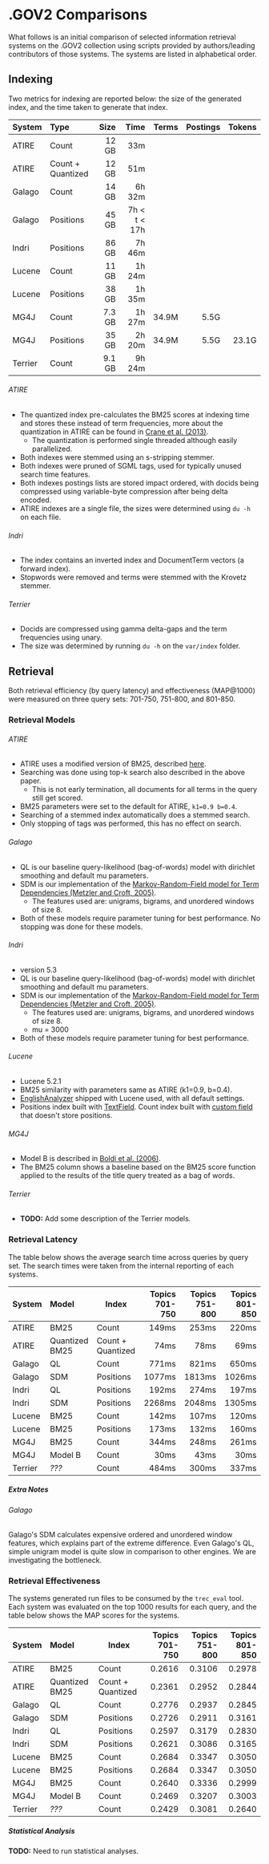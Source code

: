 # .GOV2 Comparisons
What follows is an initial comparison of selected information retrieval systems on the .GOV2 collection using scripts provided by authors/leading contributors of those systems. The systems are listed in alphabetical order.

## Indexing
Two metrics for indexing are reported below: the size of the generated index, and the time taken to generate that index.

System  | Type              |   Size |         Time | Terms | Postings | Tokens |
:-------|:------------------|-------:|-------------:|------:|---------:|--------:
ATIRE   | Count             | 12 GB  |          33m |       |          |        |
ATIRE   | Count + Quantized | 12 GB  |          51m |       |          |        |
Galago  | Count             | 14 GB  |       6h 32m |       |          |        |
Galago  | Positions         | 45 GB  | 7h < t < 17h |       |          |        |
Indri   | Positions         | 86 GB  |       7h 46m |       |          |        |
Lucene  | Count             | 11 GB  |       1h 24m |       |          |        |
Lucene  | Positions         | 38 GB  |       1h 35m |       |          |        |
MG4J    | Count             | 7.3 GB |       1h 27m | 34.9M |     5.5G |        |
MG4J    | Positions         | 35 GB  |       2h 20m | 34.9M |     5.5G |  23.1G |
Terrier | Count             | 9.1 GB |       9h 24m |       |          |        |

###### ATIRE
+ The quantized index pre-calculates the BM25 scores at indexing time and stores these instead of term frequencies, more about the quantization in ATIRE can be found in [Crane et al. (2013)](http://dl.acm.org/citation.cfm?id=2507860).
  + The quantization is performed single threaded although easily parallelized.
+ Both indexes were stemmed using an s-stripping stemmer.
+ Both indexes were pruned of SGML tags, used for typically unused search time features.
+ Both indexes postings lists are stored impact ordered, with docids being compressed using variable-byte compression after being delta encoded.
+ ATIRE indexes are a single file, the sizes were determined using `du -h` on each file.

###### Indri
+ The index contains an inverted index and DocumentTerm vectors (a forward index).
+ Stopwords were removed and terms were stemmed with the Krovetz stemmer.

###### Terrier
+ Docids are compressed using gamma delta-gaps and the term frequencies using unary.
+ The size was determined by running `du -h` on the `var/index` folder.

## Retrieval
Both retrieval efficiency (by query latency) and effectiveness (MAP@1000) were measured on three query sets: 701-750, 751-800, and 801-850.

### Retrieval Models

###### ATIRE
+ ATIRE uses a modified version of BM25, described [here](http://www.cs.otago.ac.nz/homepages/andrew/papers/2012-1.pdf).
+ Searching was done using top-k search also described in the above paper.
  + This is not early termination, all documents for all terms in the query still get scored.
+ BM25 parameters were set to the default for ATIRE, `k1=0.9 b=0.4`.
+ Searching of a stemmed index automatically does a stemmed search.
+ Only stopping of tags was performed, this has no effect on search.

###### Galago
+ QL is our baseline query-likelihood (bag-of-words) model with dirichlet smoothing and default mu parameters.
+ SDM is our implementation of the [Markov-Random-Field model for Term Dependencies (Metzler and Croft, 2005)](http://dl.acm.org/citation.cfm?id=1076115).
    + The features used are: unigrams, bigrams, and unordered windows of size 8.
+ Both of these models require parameter tuning for best performance. No stopping was done for these models.

###### Indri
+ version 5.3
+ QL is our baseline query-likelihood (bag-of-words) model with dirichlet smoothing and default mu parameters.
+ SDM is our implementation of the [Markov-Random-Field model for Term Dependencies (Metzler and Croft, 2005)](http://dl.acm.org/citation.cfm?id=1076115).
    + The features used are: unigrams, bigrams, and unordered windows of size 8.
    + mu = 3000
+ Both of these models require parameter tuning for best performance.

###### Lucene
+ Lucene 5.2.1
+ BM25 similarity with parameters same as ATIRE (k1=0.9, b=0.4).
+ [EnglishAnalyzer](https://lucene.apache.org/core/5_2_1/analyzers-common/org/apache/lucene/analysis/en/EnglishAnalyzer.html) shipped with Lucene used, with all default settings.
+ Positions index built with [TextField](https://lucene.apache.org/core/5_2_1/core/org/apache/lucene/document/TextField.html). Count index built with [custom field](https://github.com/lintool/IR-Reproducibility/blob/master/systems/lucene/ingester/src/main/java/luceneingester/NoPositionsTextField.java) that doesn't store positions.

###### MG4J
+ Model B is described in [Boldi et al. (2006)](http://trec.nist.gov/pubs/trec15/papers/umilano.tera.final.pdf).
+ The BM25 column shows a baseline based on the BM25 score function applied to the results of the title query treated as a bag of words.

###### Terrier
+ **TODO:** Add some description of the Terrier models.

### Retrieval Latency
The table below shows the average search time across queries by query set. The search times were taken from the internal reporting of each systems.

System  | Model          | Index             | Topics 701-750 | Topics 751-800 | Topics 801-850
:-------|:---------------|-------------------|---------------:|---------------:|--------------:
ATIRE   | BM25           | Count             |          149ms |          253ms |          220ms
ATIRE   | Quantized BM25 | Count + Quantized |           74ms |           78ms |           69ms
Galago  | QL             | Count             |          771ms |          821ms |          650ms
Galago  | SDM            | Positions         |         1077ms |         1813ms |         1026ms
Indri   | QL             | Positions         |          192ms |          274ms |          197ms
Indri   | SDM            | Positions         |         2268ms |         2048ms |         1305ms
Lucene  | BM25           | Count             |          142ms |          107ms |          120ms
Lucene  | BM25           | Positions         |          173ms |          132ms |          160ms
MG4J    | BM25           | Count             |          344ms |          248ms |          261ms
MG4J    | Model B        | Count             |           30ms |           43ms |           30ms
Terrier | *???*          | Count             |          484ms |          300ms |          337ms

##### Extra Notes
###### Galago
Galago's SDM calculates expensive ordered and unordered window features, which explains part of the extreme difference. Even Galago's QL, simple unigram model is quite slow in comparison to other engines. We are investigating the bottleneck.

### Retrieval Effectiveness
The systems generated run files to be consumed by the `trec_eval` tool. Each system was evaluated on the top 1000 results for each query, and the table below shows the MAP scores for the systems.

System  | Model          | Index             |Topics 701-750 | Topics 751-800 | Topics 801-850
:-------|:---------------|-------------------|--------------:|---------------:|--------------:
ATIRE   | BM25           | Count             |        0.2616 |         0.3106 |         0.2978
ATIRE   | Quantized BM25 | Count + Quantized |        0.2361 |         0.2952 |         0.2844
Galago  | QL             | Count             |        0.2776 |         0.2937 |         0.2845
Galago  | SDM            | Positions         |        0.2726 |         0.2911 |         0.3161
Indri   | QL             | Positions         |        0.2597 |         0.3179 |         0.2830 
Indri   | SDM            | Positions         |        0.2621 |         0.3086 |         0.3165
Lucene  | BM25           | Count             |        0.2684 |         0.3347 |         0.3050
Lucene  | BM25           | Positions         |        0.2684 |         0.3347 |         0.3050
MG4J    | BM25           | Count             |        0.2640 |         0.3336 |         0.2999
MG4J    | Model B        | Count             |        0.2469 |         0.3207 |         0.3003
Terrier | *???*          | Count             |        0.2429 |         0.3081 |         0.2640

##### Statistical Analysis

**TODO:** Need to run statistical analyses.
